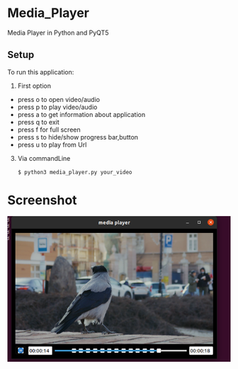 # Media_Player
Media Player in Python and PyQT5

## Setup
To run this application: 
 1. First option
   * press o to open video/audio
   * press p to play video/audio
   * press a to get information about application
   * press q to exit
   * press f for full screen
   * press s to hide/show  progress bar,button
   * press u to play from Url
 3. Via commandLine 
     ```
     $ python3 media_player.py your_video
     ``` 
# Screenshot
![screen](https://github.com/yusuf0x/Media_Player/blob/311bda58d887c5268e451661b826fd6842101e9b/screen.png)
